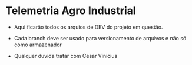 # Telemetria Agro Industrial

* Aqui ficarão todos os arquios de DEV do projeto em questão.

* Cada branch deve ser usado para versionamento de arquivos e não só como armazenador 

* Qualquer duvida tratar com Cesar Vinicius
